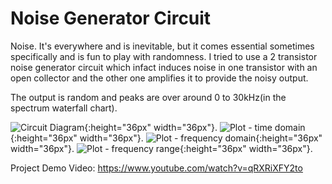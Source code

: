# Noise Generator Circuit

Noise. It's everywhere and is inevitable, but it comes essential sometimes specifically and is fun to play with randomness. I tried to use a 2 transistor noise generator circuit which infact induces noise in one transistor with an open collector and the other one amplifies it to provide the noisy output.

The output is random and peaks are over around 0 to 30kHz(in the spectrum waterfall chart). 

![Circuit Diagram](img/circuit_dia.png){:height="36px" width="36px"}.
![Plot - time domain](img/noise_td1.png){:height="36px" width="36px"}.
![Plot - frequency domain](img/noise_fd1.png){:height="36px" width="36px"}.
![Plot - frequency range](img/noise_fd2.png){:height="36px" width="36px"}.

Project Demo Video: https://www.youtube.com/watch?v=qRXRiXFY2to
